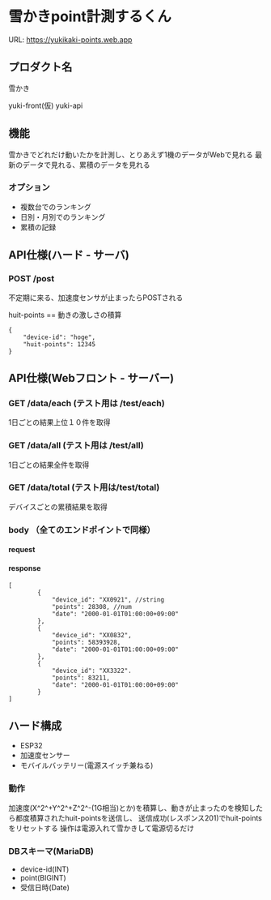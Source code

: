 # 雪かきpoint計測するくん
URL: https://yukikaki-points.web.app

## プロダクト名

雪かき

yuki-front(仮)
yuki-api

## 機能

雪かきでどれだけ動いたかを計測し、とりあえず1機のデータがWebで見れる
最新のデータで見れる、累積のデータを見れる

### オプション

- 複数台でのランキング
- 日別・月別でのランキング
- 累積の記録

## API仕様(ハード - サーバ)

### POST /post

不定期に来る、加速度センサが止まったらPOSTされる

huit-points == 動きの激しさの積算

```json=
{
    "device-id": "hoge",
    "huit-points": 12345 
}
```

## API仕様(Webフロント - サーバー)

### GET /data/each (テスト用は /test/each)

1日ごとの結果上位１０件を取得

### GET /data/all (テスト用は /test/all)

1日ごとの結果全件を取得

### GET /data/total (テスト用は/test/total)

デバイスごとの累積結果を取得

### body （全てのエンドポイントで同様）

#### request

#### response

```json=
[
        {
            "device_id": "XX0921", //string
            "points": 28308, //num
            "date": "2000-01-01T01:00:00+09:00"
        },
        {
            "device_id": "XX0832",
            "points": 58393928,
            "date": "2000-01-01T01:00:00+09:00"
        },
        {
            "device_id": "XX3322".
            "points": 83211,
            "date": "2000-01-01T01:00:00+09:00"
        }
]

```

## ハード構成
- ESP32
- 加速度センサー
- モバイルバッテリー(電源スイッチ兼ねる)
<!-- - ボタン?電源管理的にはあったほうがよさそう? -->
<!-- - トグルスイッチ的な電源スイッチ -->

### 動作
加速度(X^2^+Y^2^+Z^2^-(1G相当)とか)を積算し、動きが止まったのを検知したら都度積算されたhuit-pointsを送信し、
送信成功(レスポンス201)でhuit-pointsをリセットする
操作は電源入れて雪かきして電源切るだけ

### DBスキーマ(MariaDB)
- device-id(INT)
- point(BIGINT)
- 受信日時(Date)
